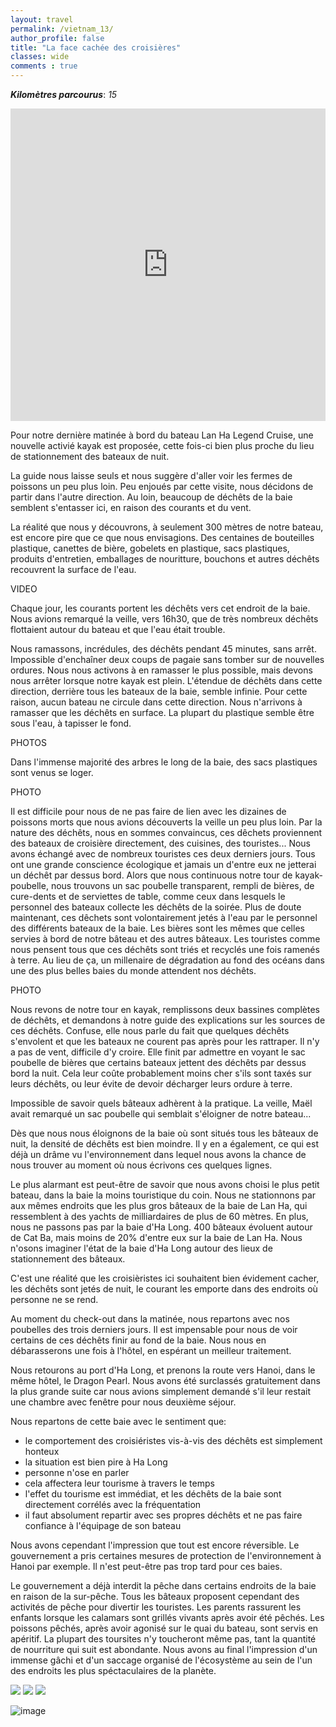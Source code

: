 ```yaml
---
layout: travel
permalink: /vietnam_13/
author_profile: false
title: "La face cachée des croisières"
classes: wide
comments : true
---
```


<!-- jQuery 1.8 or later, 33 KB -->
<script src="https://ajax.googleapis.com/ajax/libs/jquery/1.11.1/jquery.min.js"></script>

<!-- Fotorama from CDNJS, 19 KB -->
<link  href="https://cdnjs.cloudflare.com/ajax/libs/fotorama/4.6.4/fotorama.css" rel="stylesheet">
<script src="https://cdnjs.cloudflare.com/ajax/libs/fotorama/4.6.4/fotorama.js"></script>

***Kilomètres parcourus***: *15*

<iframe src="https://www.google.com/maps/d/u/0/embed?mid=11PtNyd1pYtsnx1rX4UirpZr0OX4wetK6" width="100%" height="500" frameBorder="0"></iframe>

<br>

Pour notre dernière matinée à bord du bateau Lan Ha Legend Cruise, une nouvelle activié kayak est proposée, cette fois-ci bien plus proche du lieu de stationnement des bateaux de nuit. 

La guide nous laisse seuls et nous suggère d'aller voir les fermes de poissons un peu plus loin. Peu enjoués par cette visite, nous décidons de partir dans l'autre direction. Au loin, beaucoup de déchêts de la baie semblent s'entasser ici, en raison des courants et du vent.

La réalité que nous y découvrons, à seulement 300 mètres de notre bateau, est encore pire que ce que nous envisagions. Des centaines de bouteilles plastique, canettes de bière, gobelets en plastique, sacs plastiques, produits d'entretien, emballages de nouritture, bouchons et autres déchêts recouvrent la surface de l'eau. 

VIDEO

Chaque jour, les courants portent les déchêts vers cet endroit de la baie. Nous avions remarqué la veille, vers 16h30, que de très nombreux déchêts flottaient autour du bateau et que l'eau était trouble. 

Nous ramassons, incrédules, des déchêts pendant 45 minutes, sans arrêt. Impossible d'enchaîner deux coups de pagaie sans tomber sur de nouvelles ordures. Nous nous activons à en ramasser le plus possible, mais devons nous arrêter lorsque notre kayak est plein. L'étendue de déchêts dans cette direction, derrière tous les bateaux de la baie, semble infinie. Pour cette raison, aucun bateau ne circule dans cette direction. Nous n'arrivons à ramasser que les déchêts en surface. La plupart du plastique semble être sous l'eau, à tapisser le fond. 

PHOTOS

Dans l'immense majorité des arbres le long de la baie, des sacs plastiques sont venus se loger.

PHOTO

Il est difficile pour nous de ne pas faire de lien avec les dizaines de poissons morts que nous avions découverts la veille un peu plus loin. Par la nature des déchêts, nous en sommes convaincus, ces dêchets proviennent des bateaux de croisière directement, des cuisines, des touristes... Nous avons échangé avec de nombreux touristes ces deux derniers jours. Tous ont une grande conscience écologique et jamais un d'entre eux ne jetterai un déchêt par dessus bord. Alors que nous continuous notre tour de kayak-poubelle, nous trouvons un sac poubelle transparent, rempli de bières, de cure-dents et de serviettes de table, comme ceux dans lesquels le personnel des bateaux collecte les déchêts de la soirée. Plus de doute maintenant, ces dêchets sont volontairement jetés à l'eau par le personnel des différents bateaux de la baie. Les bières sont les mêmes que celles servies à bord de notre bâteau et des autres bâteaux. Les touristes comme nous pensent tous que ces déchêts sont triés et recyclés une fois ramenés à terre. Au lieu de ça, un millenaire de dégradation au fond des océans dans une des plus belles baies du monde attendent nos déchêts.

PHOTO

Nous revons de notre tour en kayak, remplissons deux bassines complètes de déchêts, et demandons à notre guide des explications sur les sources de ces déchêts. Confuse, elle nous parle du fait que quelques déchêts s'envolent et que les bateaux ne courent pas après pour les rattraper. Il n'y a pas de vent, difficile d'y croire. Elle finit par admettre en voyant le sac poubelle de bières que certains bateaux jettent des déchêts par dessus bord la nuit. Cela leur coûte probablement moins cher s'ils sont taxés sur leurs déchêts, ou leur évite de devoir décharger leurs ordure à terre. 

Impossible de savoir quels bâteaux adhèrent à la pratique. La veille, Maël avait remarqué un sac poubelle qui semblait s'éloigner de notre bateau... 

Dès que nous nous éloignons de la baie où sont situés tous les bâteaux de nuit, la densité de déchêts est bien moindre. Il y en a également, ce qui est déjà un drâme vu l'environnement dans lequel nous avons la chance de nous trouver au moment où nous écrivons ces quelques lignes.

Le plus alarmant est peut-être de savoir que nous avons choisi le plus petit bateau, dans la baie la moins touristique du coin. Nous ne stationnons par aux mêmes endroits que les plus gros bâteaux de la baie de Lan Ha, qui ressemblent à des yachts de milliardaires de plus de 60 mètres. En plus, nous ne passons pas par la baie d'Ha Long. 400 bâteaux évoluent autour de Cat Ba, mais moins de 20% d'entre eux sur la baie de Lan Ha. Nous n'osons imaginer l'état de la baie d'Ha Long autour des lieux de stationnement des bâteaux.

C'est une réalité que les croisièristes ici souhaitent bien évidement cacher, les déchêts sont jetés de nuit, le courant les emporte dans des endroits où personne ne se rend.

Au moment du check-out dans la matinée, nous repartons avec nos poubelles des trois derniers jours. Il est impensable pour nous de voir certains de ces déchêts finir au fond de la baie. Nous nous en débarasserons une fois à l'hôtel, en espérant un meilleur traitement. 

Nous retourons au port d'Ha Long, et prenons la route vers Hanoi, dans le même hôtel, le Dragon Pearl. Nous avons été surclassés gratuitement dans la plus grande suite car nous avions simplement demandé s'il leur restait une chambre avec fenêtre pour nous deuxième séjour. 

Nous repartons de cette baie avec le sentiment que:
- le comportement des croisiéristes vis-à-vis des déchêts est simplement honteux
- la situation est bien pire à Ha Long
- personne n'ose en parler
- cela affectera leur tourisme à travers le temps
- l'effet du tourisme est immédiat, et les déchêts de la baie sont directement corrélés avec la fréquentation
- il faut absolument repartir avec ses propres déchêts et ne pas faire confiance à l'équipage de son bateau

Nous avons cependant l'impression que tout est encore réversible. Le gouvernement a pris certaines mesures de protection de l'environnement à Hanoi par exemple. Il n'est peut-être pas trop tard pour ces baies. 

Le gouvernement a déjà interdit la pêche dans certains endroits de la baie en raison de la sur-pêche. Tous les bâteaux proposent cependant des activités de pêche pour divertir les touristes. Les parents rassurent les enfants lorsque les calamars sont grillés vivants après avoir été pêchés. Les poissons pêchés, après avoir agonisé sur le quai du bateau, sont servis en apéritif. La plupart des toursites n'y toucheront même pas, tant la quantité de nourriture qui suit est abondante. Nous avons au final l'impression d'un immense gâchi et d'un saccage organisé de l'écosystème au sein de l'un des endroits les plus spéctaculaires de la planète.

<div class="fotorama">
  <img src="https://drive.google.com/uc?id=1rH6xSXQ1W83y3R_X3DjwfeB_IetCPPmD">
  <img src="https://drive.google.com/uc?id=1abMrmzVgnTJPaDd2k_TS0H34OpMAFrp-">
  <img src="https://drive.google.com/uc?id=1zh1WJayILtO8lesbtlcl76ny8TyxSZ-J">
</div>

![image](https://drive.google.com/uc?id=1x9gt9VANvNvJUwDGGIPOW10gB380I0rA)